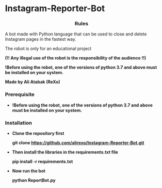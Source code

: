 # Instagram-Reporter-Bot
<h3><p align="center">Rules</p></h3>

A bot made with Python language that can be used to close and delete Instagram pages in the fastest way.

The robot is only for an educational project

<b>(!! Any illegal use of the robot is the responsibility of the audience !!)<b>

!Before using the robot, one of the versions of <b>python 3.7 </b>and above must be installed on your system.

<b>Made by Ali Atabak (ReXo)</b>
  
  
<h3><p align="left">Prerequisite</p></h3>
  
- !Before using the robot, one of the versions of python 3.7 and above must be installed on your system.
 

<h3><p align="left">Installation</p></h3>

- Clone the repository first 
   
    git clone https://github.com/alirexo/Instagram-Reporter-Bot.git
 
 - Then install the libraries in the requirements.txt file
  
    pip install -r requirements.txt
  
 - Now run the bot
  
    python ReportBot.py
